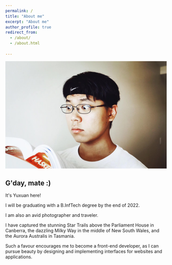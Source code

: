 ```yaml
---
permalink: /
title: "About me"
excerpt: "About me"
author_profile: true
redirect_from: 
  - /about/
  - /about.html

---
```


![Haskell](images/Haskell.jpeg)

## G'day, mate :)

It's Yuxuan here!

I will be graduating with a B.InfTech degree by the end of 2022.

I am also an avid photographer and traveler. 

I have captured the stunning Star Trails above the Parliament House in Canberra, the dazzling Milky Way in the middle of New South Wales, and the Aurora Australis in Tasmania. 

Such a favour encourages me to become a front-end developer, as I can pursue beauty by designing and implementing interfaces for websites and applications.
